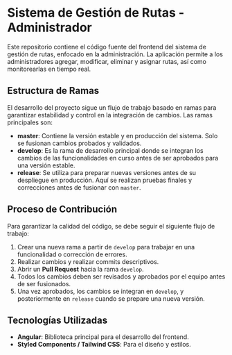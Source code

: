 # Sistema de Gestión de Rutas - Administrador

Este repositorio contiene el código fuente del frontend del sistema de gestión de rutas, enfocado en la administración. La aplicación permite a los administradores agregar, modificar, eliminar y asignar rutas, así como monitorearlas en tiempo real.

## Estructura de Ramas

El desarrollo del proyecto sigue un flujo de trabajo basado en ramas para garantizar estabilidad y control en la integración de cambios. Las ramas principales son:

- **master**: Contiene la versión estable y en producción del sistema. Solo se fusionan cambios probados y validados.
- **develop**: Es la rama de desarrollo principal donde se integran los cambios de las funcionalidades en curso antes de ser aprobados para una versión estable.
- **release**: Se utiliza para preparar nuevas versiones antes de su despliegue en producción. Aquí se realizan pruebas finales y correcciones antes de fusionar con `master`.

## Proceso de Contribución

Para garantizar la calidad del código, se debe seguir el siguiente flujo de trabajo:

1. Crear una nueva rama a partir de `develop` para trabajar en una funcionalidad o corrección de errores.
2. Realizar cambios y realizar commits descriptivos.
3. Abrir un **Pull Request** hacia la rama `develop`.
4. Todos los cambios deben ser revisados y aprobados por el equipo antes de ser fusionados.
5. Una vez aprobados, los cambios se integran en `develop`, y posteriormente en `release` cuando se prepare una nueva versión.

## Tecnologías Utilizadas

- **Angular**: Biblioteca principal para el desarrollo del frontend.
- **Styled Components / Tailwind CSS**: Para el diseño y estilos.


